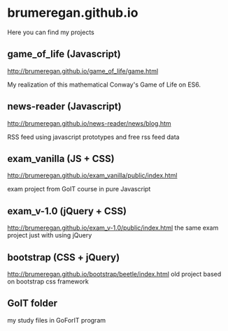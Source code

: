 # brumeregan.github.io

Here you can find my projects

## game_of_life (Javascript)
http://brumeregan.github.io/game_of_life/game.html

My realization of this mathematical Conway's Game of Life on ES6.

## news-reader (Javascript)
http://brumeregan.github.io/news-reader/news/blog.htm

RSS feed using javascript prototypes and free rss feed data


## exam_vanilla (JS + CSS)
http://brumeregan.github.io/exam_vanilla/public/index.html

exam project from GoIT course in pure Javascript

## exam_v-1.0 (jQuery + CSS)
http://brumeregan.github.io/exam_v-1.0/public/index.html
the same exam project just with using jQuery


## bootstrap (CSS + jQuery)
http://brumeregan.github.io/bootstrap/beetle/index.html
old project based on bootstrap css framework

## GoIT folder
my study files in GoForIT program

